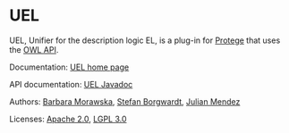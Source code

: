 UEL
===

UEL, Unifier for the description logic EL, is a plug-in for [Protege](http://protege.stanford.edu/) that uses the [OWL API](http://owlcs.github.io/owlapi/).

Documentation: [UEL home page](http://uel.sourceforge.net/)

API documentation: [UEL Javadoc](http://uel.sourceforge.net/javadoc/)

Authors: [Barbara Morawska](http://lat.inf.tu-dresden.de/~morawska/), [Stefan Borgwardt](http://lat.inf.tu-dresden.de/~stefborg/), [Julian Mendez](http://lat.inf.tu-dresden.de/~mendez/)

Licenses: [Apache 2.0](http://www.apache.org/licenses/LICENSE-2.0.txt), [LGPL 3.0](http://www.gnu.org/licenses/lgpl-3.0.txt)



